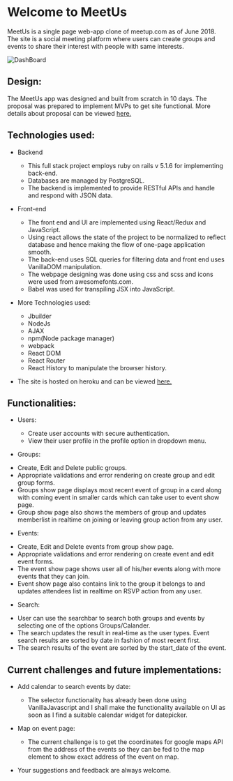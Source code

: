 # Welcome to MeetUs
MeetUs is a single page web-app clone of meetup.com as of June 2018. The site is a social meeting platform where users can create groups and
events to share their interest with people with same interests.

![DashBoard](https://res.cloudinary.com/df4s95pqa/image/upload/v1529011512/mainpage.png)

## Design:

The MeetUs app was designed and built from scratch in 10 days. The proposal was prepared to implement MVPs to get site functional. More details about proposal can be viewed [here.](https://github.com/SkyisAakash/MeetUs/wiki)

## Technologies used:

* Backend
  
   - This full stack project employs ruby on rails v 5.1.6 for implementing back-end. 
   - Databases are managed by PostgreSQL.
   - The backend is implemented to provide RESTful APIs and handle and respond with JSON data.

* Front-end

   - The front end and UI are implemented using React/Redux and JavaScript.
   - Using react allows the state of the project to be normalized to reflect database and hence making the flow of one-page application smooth.
   - The back-end uses SQL queries for filtering data and front end uses VanillaDOM manipulation.
   - The webpage designing was done using css and scss and icons were used from awesomefonts.com.
   - Babel was used for transpiling JSX into JavaScript.
  
* More Technologies used:
   - Jbuilder 
   - NodeJs 
   - AJAX
   - npm(Node package manager) 
   - webpack
   - React DOM
   - React Router
   - React History to manipulate the browser history.
  
* The site is hosted on heroku and can be viewed [here.](https://meetus-meetup.herokuapp.com/#/)

## Functionalities:

 * Users:

   - Create user accounts with secure authentication.
   - View their user profile in the profile option in dropdown menu.

  * Groups:
  
   - Create, Edit and Delete public groups.
   - Appropriate validations and error rendering on create group and edit group forms.
   - Groups show page displays most recent event of group in a card along with coming event in smaller cards which can take user to event show page.
   - Group show page also shows the members of group and updates memberlist in realtime on joining or leaving group action from any user.

  * Events:

   - Create, Edit and Delete events from group show page.
   - Appropriate validations and error rendering on create event and edit event forms.
   - The event show page shows user all of his/her events along with more events that they can join.
   - Event show page also contains link to the group it belongs to and updates attendees list in realtime on RSVP action from any user.

  * Search:

   - User can use the searchbar to search both groups and events by selecting one of the options Groups/Calander.
   - The search updates the result in real-time as the user types. Event search results are sorted by date in fashion of most recent first.
   - The search results of the event are sorted by the start_date of the event.

## Current challenges and future implementations:

  * Add calendar to search events by date:
    - The selector functionality has already been done using VanillaJavascript and I shall make the functionality available on UI as soon as
        I find a suitable calendar widget for datepicker.
  * Map on event page:
    - The current challenge is to get the coordinates for google maps API from the address of the events so they can be fed to the map element to show exact address
    of the event on map.

* Your suggestions and feedback are always welcome.
